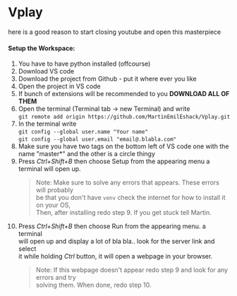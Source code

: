 # Vplay
here is a good reason to start closing youtube and open this masterpiece

#### Setup the Workspace:
1. You have to have python installed (offcourse)  
2. Download VS code  
3. Download the project from Github - put it where ever you like  
4. Open the project in VS code  
5. If bunch of extensions will be recommended to you **DOWNLOAD ALL OF THEM**  
6. Open the terminal (Terminal tab -> new Terminal) and write  
	`git remote add origin https://github.com/MartinEmilEshack/Vplay.git`  
7. In the terminal write  
	`git config --global user.name "Your name"`  
	`git config --global user.email "email@.blabla.com"`  
8. Make sure you have two tags on the bottom left of VS code one with the  
	name "master*" and the other is a circle thingy  
9. Press *Ctrl+Shift+B* then choose Setup from the appearing menu a terminal will open up.  
	> Note: Make sure to solve any errors that appears. These errors will probably  
	> be that you don't have `venv` check the internet for how to install it on your OS,  
	> Then, after installing redo step 9. If you get stuck tell Martin.  
10. Press *Ctrl+Shift+B* then choose Run from the appearing menu. a terminal  
	will open up and display a lot of bla bla.. look for the server link and select  
	it while holding *Ctrl* button, it will open a webpage in your browser.  
	> Note: If this webpage doesn't appear redo step 9 and look for any errors and try  
	> solving them. When done, redo step 10.  
	
